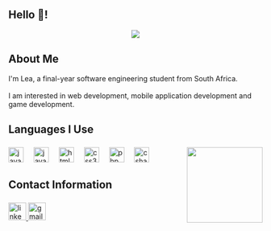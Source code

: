 ###

<h2 align="left">Hello 👋!</h2>

<div id="header" align="center">
  <img src="https://media.giphy.com/media/v1.Y2lkPTc5MGI3NjExb2h5MHRjd21iczhtczI3NWk2Y21sNmg4NWllcmdqNTd5bmVrdjhibiZlcD12MV9pbnRlcm5hbF9naWZfYnlfaWQmY3Q9Zw/sODyKnD79qLJyfBFjz/giphy.gif"/>
</div>

###

###

<h2 align="left">About Me</h2>

I'm Lea, a final-year software engineering student from South Africa. <br><br> I am interested in web development, mobile application development and game development. <br>
###
<!--
**leathumbiran02/leathumbiran02** is a ✨ _special_ ✨ repository because its `README.md` (this file) appears on your GitHub profile.

Here are some ideas to get you started:

- 🔭 I’m currently working on ...
- 🌱 I’m currently learning ...
- 👯 I’m looking to collaborate on ...
- 🤔 I’m looking for help with ...
- 💬 Ask me about ...
- 📫 How to reach me: ...
- 😄 Pronouns: ...
- ⚡ Fun fact: ...
-->


<h2 align="left">Languages I Use</h2>

###

<img align="right" height="150" src="https://media.giphy.com/media/v1.Y2lkPTc5MGI3NjExcHEwMHAyeHQ0NHo1Z3ZycjZ2Mm8yeDdrbGpweG15b2V0cDZqcTFlZCZlcD12MV9pbnRlcm5hbF9naWZfYnlfaWQmY3Q9Zw/dIwU9GpwtIcpWNxbXC/giphy.gif"  />

###

<div align="left">
  <img src="https://cdn.jsdelivr.net/gh/devicons/devicon/icons/javascript/javascript-original.svg" height="30" alt="javascript logo"  />
  <img width="12" />
  <img src="https://cdn.jsdelivr.net/gh/devicons/devicon/icons/java/java-original.svg" height="30" alt="java logo"  />
  <img width="12" />
  <img src="https://cdn.jsdelivr.net/gh/devicons/devicon/icons/html5/html5-original.svg" height="30" alt="html5 logo"  />
  <img width="12" />
  <img src="https://cdn.jsdelivr.net/gh/devicons/devicon/icons/css3/css3-original.svg" height="30" alt="css3 logo"  />
  <img width="12" />
  <img src="https://cdn.jsdelivr.net/gh/devicons/devicon/icons/php/php-original.svg" height="30" alt="php logo"  />
  <img width="12" />
  <img src="https://cdn.jsdelivr.net/gh/devicons/devicon/icons/csharp/csharp-original.svg" height="30" alt="csharp logo"  />
</div>

###

<h2 align="left">Contact Information</h2>

### 

<div align="left">
  <a href="https://www.linkedin.com/in/lea-t-42b352211/">
    <img src="https://img.shields.io/static/v1?message=LinkedIn&logo=linkedin&label=&color=0077B5&logoColor=white&labelColor=&style=for-the-badge" height="35" alt="linkedin logo" />
  </a>
  <a href="mailto:leathumbiran@gmail.com">
   <img src="https://img.shields.io/static/v1?message=Gmail&logo=gmail&label=&color=D14836&logoColor=white&labelColor=&style=for-the-badge" height="35" alt="gmail logo" />
  </a>
</div>

###

<!--<h2 align="left">Recent Projects</h2>-->

### 
